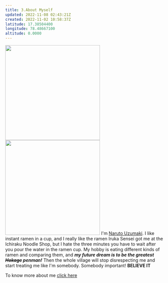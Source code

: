```yaml
---
title: 3.About Myself
updated: 2022-11-08 02:43:21Z
created: 2022-11-02 10:58:37Z
latitude: 17.38504400
longitude: 78.48667100
altitude: 0.0000
---
```



<img src="https://media.tenor.com/tg_jVagP_c8AAAAd/maillib.gif" width="300px" ><img src="https://media.tenor.com/bgP7r5-MXdEAAAAd/naruto-belive.gif" width="300px" >
I'm [Naruto Uzumaki](https://www.youtube.com/watch?v=HafASrKaCYA). I like instant ramen in a cup, and I really like the ramen Iruka Sensei got me at the Ichiraku Noodle Shop, but I hate the three minutes you have to wait after you pour the water in the ramen cup. My hobby is eating different kinds of ramen and comparing them, and ***my future dream is to be the greatest ~~Hokage~~ penman!*** Then the whole village will stop disrespecting me and start treating me like I'm somebody. Somebody important! **BELIEVE IT**

To know more about me [click here](https://naruto.fandom.com/wiki/Naruto_Uzumaki)